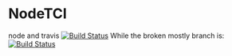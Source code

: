 # NodeTCI
node and travis 
[![Build Status](https://travis-ci.org/zketosis/NodeTCI.svg?branch=master)](https://travis-ci.org/zketosis/NodeTCI)
While the broken mostly branch is: [![Build Status](https://travis-ci.org/zketosis/NodeTCI.svg?branch=brokenMostly)](https://travis-ci.org/zketosis/NodeTCI)
